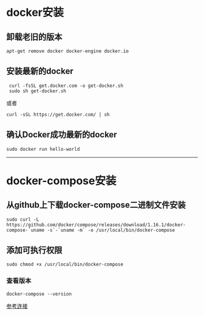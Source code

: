 # docker安装

## 卸载老旧的版本

    apt-get remove docker docker-engine docker.io

## 安装最新的docker
    
     curl -fsSL get.docker.com -o get-docker.sh
     sudo sh get-docker.sh
     
   或者

    curl -sSL https://get.docker.com/ | sh 
    
## 确认Docker成功最新的docker

    sudo docker run hello-world
  
----
# docker-compose安装
 
## 从github上下载docker-compose二进制文件安装

    sudo curl -L https://github.com/docker/compose/releases/download/1.16.1/docker-compose-`uname -s`-`uname -m` -o /usr/local/bin/docker-compose

## 添加可执行权限 

    sudo chmod +x /usr/local/bin/docker-compose
    
### 查看版本

    docker-compose --version          
    
[参考连接](https://blog.csdn.net/pushiqiang/article/details/78682323 )
